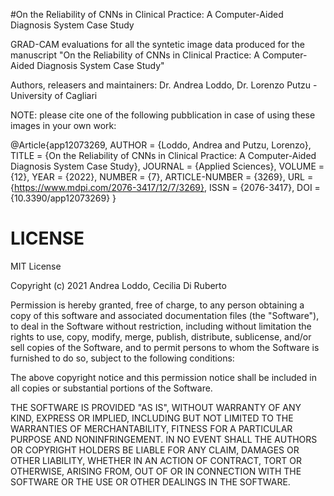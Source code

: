 #On the Reliability of CNNs in Clinical Practice: A Computer-Aided Diagnosis System Case Study

GRAD-CAM evaluations for all the syntetic image data produced for the manuscript 
"On the Reliability of CNNs in Clinical Practice: A Computer-Aided Diagnosis System Case Study"

Authors, releasers and maintainers: Dr. Andrea Loddo, Dr. Lorenzo Putzu - University of Cagliari

NOTE: please cite one of the following pubblication in case of using these images in your own work:

@Article{app12073269,
AUTHOR = {Loddo, Andrea and Putzu, Lorenzo},
TITLE = {On the Reliability of CNNs in Clinical Practice: A Computer-Aided Diagnosis System Case Study},
JOURNAL = {Applied Sciences},
VOLUME = {12},
YEAR = {2022},
NUMBER = {7},
ARTICLE-NUMBER = {3269},
URL = {https://www.mdpi.com/2076-3417/12/7/3269},
ISSN = {2076-3417},
DOI = {10.3390/app12073269}
}

# LICENSE
MIT License

Copyright (c) 2021 Andrea Loddo, Cecilia Di Ruberto

Permission is hereby granted, free of charge, to any person obtaining a copy of this software and associated documentation files (the "Software"), to deal in the Software without restriction, including without limitation the rights to use, copy, modify, merge, publish, distribute, sublicense, and/or sell copies of the Software, and to permit persons to whom the Software is furnished to do so, subject to the following conditions:

The above copyright notice and this permission notice shall be included in all copies or substantial portions of the Software.

THE SOFTWARE IS PROVIDED "AS IS", WITHOUT WARRANTY OF ANY KIND, EXPRESS OR IMPLIED, INCLUDING BUT NOT LIMITED TO THE WARRANTIES OF MERCHANTABILITY, FITNESS FOR A PARTICULAR PURPOSE AND NONINFRINGEMENT. IN NO EVENT SHALL THE AUTHORS OR COPYRIGHT HOLDERS BE LIABLE FOR ANY CLAIM, DAMAGES OR OTHER LIABILITY, WHETHER IN AN ACTION OF CONTRACT, TORT OR OTHERWISE, ARISING FROM, OUT OF OR IN CONNECTION WITH THE SOFTWARE OR THE USE OR OTHER DEALINGS IN THE SOFTWARE.
